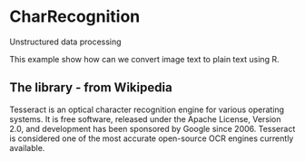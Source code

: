 # CharRecognition
Unstructured data processing

This example show how can we convert image text to plain text using R.

## The library - from Wikipedia

Tesseract is an optical character recognition engine for various operating systems. It is free software, released under the Apache License, Version 2.0, and development has been sponsored by Google since 2006. Tesseract is considered one of the most accurate open-source OCR engines currently available.


